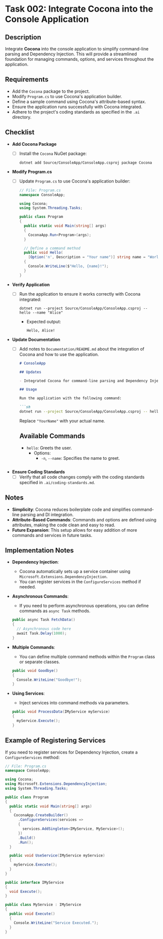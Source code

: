 # Task 002: Integrate Cocona into the Console Application

## Description

Integrate **Cocona** into the console application to simplify command-line parsing and Dependency Injection. This will provide a streamlined foundation for managing commands, options, and services throughout the application.

## Requirements

- Add the `Cocona` package to the project.
- Modify `Program.cs` to use Cocona's application builder.
- Define a sample command using Cocona's attribute-based syntax.
- Ensure the application runs successfully with Cocona integrated.
- Adhere to the project's coding standards as specified in the `.ai` directory.

## Checklist

- **Add Cocona Package**
  - [ ] Install the `Cocona` NuGet package:

    ```pwsh
    dotnet add Source/ConsoleApp/ConsoleApp.csproj package Cocona
    ```

- **Modify Program.cs**
  - [ ] Update `Program.cs` to use Cocona's application builder:

    ```csharp
    // File: Program.cs
    namespace ConsoleApp;

    using Cocona;
    using System.Threading.Tasks;

    public class Program
    {
      public static void Main(string[] args)
      {
        CoconaApp.Run<Program>(args);
      }

      // Define a command method
      public void Hello(
        [Option('n', Description = "Your name")] string name = "World")
      {
        Console.WriteLine($"Hello, {name}!");
      }
    }
    ```

- **Verify Application**
  - [ ] Run the application to ensure it works correctly with Cocona integrated:

    ```pwsh
    dotnet run --project Source/ConsoleApp/ConsoleApp.csproj -- hello --name "Alice"
    ```

    - Expected output:

      ```
      Hello, Alice!
      ```

- **Update Documentation**
  - [ ] Add notes to `Documentation/README.md` about the integration of Cocona and how to use the application.

    ```markdown
    # ConsoleApp

    ## Updates

    - Integrated Cocona for command-line parsing and Dependency Injection.

    ## Usage

    Run the application with the following command:

    ```sh
    dotnet run --project Source/ConsoleApp/ConsoleApp.csproj -- hello --name "YourName"
    ```

    Replace `"YourName"` with your actual name.

    ## Available Commands

    - `hello`: Greets the user.
      - Options:
        - `-n`, `--name`: Specifies the name to greet.
    ```

- **Ensure Coding Standards**
  - [ ] Verify that all code changes comply with the coding standards specified in `.ai/coding-standards.md`.

## Notes

- **Simplicity**: Cocona reduces boilerplate code and simplifies command-line parsing and DI integration.
- **Attribute-Based Commands**: Commands and options are defined using attributes, making the code clean and easy to read.
- **Future Expansion**: This setup allows for easy addition of more commands and services in future tasks.

## Implementation Notes

- **Dependency Injection**:
  - Cocona automatically sets up a service container using `Microsoft.Extensions.DependencyInjection`.
  - You can register services in the `ConfigureServices` method if needed.
- **Asynchronous Commands**:
  - If you need to perform asynchronous operations, you can define commands as `async Task` methods.

  ```csharp
  public async Task FetchData()
  {
    // Asynchronous code here
    await Task.Delay(1000);
  }
  ```

- **Multiple Commands**:
  - You can define multiple command methods within the `Program` class or separate classes.

  ```csharp
  public void Goodbye()
  {
    Console.WriteLine("Goodbye!");
  }
  ```

- **Using Services**:
  - Inject services into command methods via parameters.

  ```csharp
  public void ProcessData(IMyService myService)
  {
    myService.Execute();
  }
  ```

## Example of Registering Services

If you need to register services for Dependency Injection, create a `ConfigureServices` method:

```csharp
// File: Program.cs
namespace ConsoleApp;

using Cocona;
using Microsoft.Extensions.DependencyInjection;
using System.Threading.Tasks;

public class Program
{
  public static void Main(string[] args)
  {
    CoconaApp.CreateBuilder()
      .ConfigureServices(services =>
      {
        services.AddSingleton<IMyService, MyService>();
      })
      .Build()
      .Run();
  }

  public void UseService(IMyService myService)
  {
    myService.Execute();
  }
}

public interface IMyService
{
  void Execute();
}

public class MyService : IMyService
{
  public void Execute()
  {
    Console.WriteLine("Service Executed.");
  }
}
```
